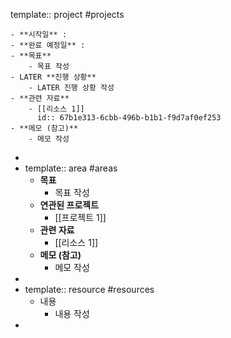 template:: project
#projects

	- **시작일** :
	- **완료 예정일** :
	- **목표**
		- 목표 작성
	- LATER **진행 상황**
		- LATER 진행 상황 작성
	- **관련 자료**
		- [[리소스 1]]
		  id:: 67b1e313-6cbb-496b-b1b1-f9d7af0ef253
	- **메모 (참고)**
		- 메모 작성
-
- template:: area
  #areas
	- **목표**
		- 목표 작성
	- **연관된 프로젝트**
		- [[프로젝트 1]]
	- **관련 자료**
		- [[리소스 1]]
	- **메모 (참고)**
		- 메모 작성
-
- template:: resource
  #resources
	- 내용
		- 내용 작성
-